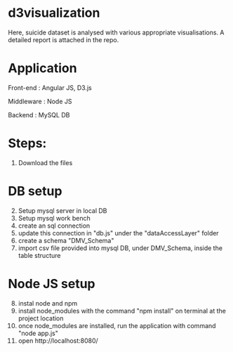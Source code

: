 # d3visualization
Here, suicide dataset is analysed with various appropriate visualisations.  A detailed report is attached in the repo.  

# Application
Front-end : Angular JS, D3.js 

Middleware : Node JS

Backend : MySQL DB

# Steps:
1. Download the files
# DB setup
2. Setup mysql server in local DB
3. Setup mysql work bench
4. create an sql connection
5. update this connection in "db.js" under the "dataAccessLayer" folder 
6. create a schema "DMV_Schema"
7. import csv file provided into mysql DB, under DMV_Schema, inside the table structure
# Node JS setup
8. instal node and npm
9. install node_modules with the command "npm install" on terminal at the project location
10. once node_modules are installed, run the application with command "node app.js"
11. open http://localhost:8080/

